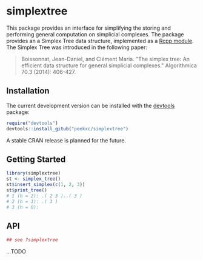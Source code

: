# simplextree
This package provides an interface for simplifying the storing and performing general computation on simplicial complexes. The package provides an a Simplex Tree data structure, implemented as a [Rcpp module](https://cran.r-project.org/web/packages/Rcpp/vignettes/Rcpp-modules.pdf). The Simplex Tree was introduced in the following paper: 

> Boissonnat, Jean-Daniel, and Clément Maria. "The simplex tree: An efficient data structure for general simplicial complexes." Algorithmica 70.3 (2014): 406-427.

## Installation 
The current development version can be installed with the [devtools](https://github.com/r-lib/devtools) package: 
```R
require("devtools")
devtools::install_gitub("peekxc/simplextree")
```

A stable CRAN release is planned for the future. 

## Getting Started

```R
library(simplextree)
st <- simplex_tree()
st$insert_simplex(c(1, 2, 3))
st$print_tree()
# 1 (h = 2): .( 2 3 )..( 3 )
# 2 (h = 1): .( 3 )
# 3 (h = 0): 
```

## API 
```R
## see ?simplextree
```
...TODO 
